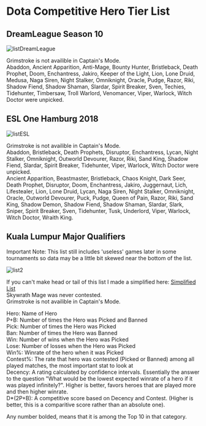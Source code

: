 # Dota Competitive Hero Tier List

## DreamLeague Season 10

![listDreamLeague](https://cdn.discordapp.com/attachments/296148162975105049/509008191338840064/unknown.png)

Grimstroke is not availible in Captain's Mode.  
Abaddon, Ancient Apparition, Anti-Mage, Bounty Hunter, Bristleback, Death Prophet, Doom, Enchantress, Jakiro, Keeper of the Light, Lion, Lone Druid, Medusa, Naga Siren, Night Stalker, Omniknight, Oracle, Pudge, Razor, Riki, Shadow Fiend, Shadow Shaman, Slardar, Spirit Breaker, Sven, Techies, Tidehunter, Timbersaw, Troll Warlord, Venomancer, Viper, Warlock, Witch Doctor were unpicked.  

## ESL One Hamburg 2018

![listESL](https://cdn.discordapp.com/attachments/296148162975105049/506418231880187904/unknown.png)

Grimstroke is not availible in Captain's Mode.  
Abaddon, Bristleback, Death Prophets, Disruptor, Enchantress, Lycan, Night Stalker, Omniknight, Outworld Devourer, Razor, Riki, Sand King, Shadow Fiend, Slardar, Spirit Breaker, Tidehunter, Viper, Warlock, Witch Doctor were unpicked.  
Ancient Apparition, Beastmaster, Bristleback, Chaos Knight, Dark Seer, Death Prophet, Disruptor, Doom, Enchantress, Jakiro, Juggernaut, Lich, Lifestealer, Lion, Lone Druid, Lycan, Naga Siren, Night Stalker, Omniknight, Oracle, Outworld Devourer, Puck, Pudge, Queen of Pain, Razor, Riki, Sand King, Shadow Demon, Shadow Fiend, Shadow Shaman, Slardar, Slark, Sniper, Spirit Breaker, Sven, Tidehunter, Tusk, Underlord, Viper, Warlock, Witch Doctor, Wraith King.  

## Kuala Lumpur Major Qualifiers

Important Note: This list still includes 'useless' games later in some tournaments so data may be a little bit skewed near the bottom of the list.

![list2](https://cdn.discordapp.com/attachments/296148162975105049/493024826139738123/unknown.png)

If you can't make head or tail of this list I made a simplified here: [Simplified List](/bonusheroes/simpletierlist)  
Skywrath Mage was never contested.  
Grimstroke is not availible in Captain's Mode.  

Hero: Name of Hero  
P+B: Number of times the Hero was Picked and Banned  
Pick: Number of times the Hero was Picked  
Ban: Number of times the Hero was Banned  
Win: Number of wins when the Hero was Picked  
Lose: Number of losses when the Hero was Picked  
Win%: Winrate of the hero when it was Picked  
Contest%: The rate that hero was contested (Picked or Banned) among all played matches, the most important stat to look at  
Decency: A rating calculated by confidence intervals. Essentially the answer to the question "What would be the lowest expected winrate of a hero if it was played infinitely?". Higher is better, favors heroes that are played more and then higher winrate.  
D*(2P+B): A competitive score based on Decency and Contest. (Higher is better, this is a comparitive score rather than an absolute one).  

Any number bolded, means that it is among the Top 10 in that category.
